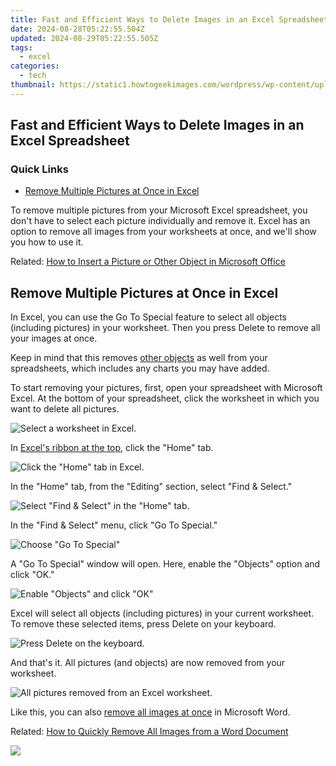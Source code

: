 ```yaml
---
title: Fast and Efficient Ways to Delete Images in an Excel Spreadsheet
date: 2024-08-28T05:22:55.504Z
updated: 2024-08-29T05:22:55.505Z
tags:
  - excel
categories:
  - tech
thumbnail: https://static1.howtogeekimages.com/wordpress/wp-content/uploads/2021/05/MS-excel-logo-675.png
---
```


## Fast and Efficient Ways to Delete Images in an Excel Spreadsheet

### Quick Links

* [Remove Multiple Pictures at Once in Excel](https://some-knowledge.techidaily.com/in-2024-freedom-in-editing-the-top-free-fx-websites/)

 To remove multiple pictures from your Microsoft Excel spreadsheet, you don't have to select each picture individually and remove it. Excel has an option to remove all images from your worksheets at once, and we'll show you how to use it.

Related: [How to Insert a Picture or Other Object in Microsoft Office](https://fox-boxes.techidaily.com/simplified-steps-for-photo-motion-blur-in-photoshop/) 

##  Remove Multiple Pictures at Once in Excel

 In Excel, you can use the Go To Special feature to select all objects (including pictures) in your worksheet. Then you press Delete to remove all your images at once.

 Keep in mind that this removes [other objects](https://fox-boxes.techidaily.com/simplified-steps-for-photo-motion-blur-in-photoshop/) as well from your spreadsheets, which includes any charts you may have added.

 To start removing your pictures, first, open your spreadsheet with Microsoft Excel. At the bottom of your spreadsheet, click the worksheet in which you want to delete all pictures.

![Select a worksheet in Excel.](https://static1.howtogeekimages.com/wordpress/wp-content/uploads/2021/10/1-select-worksheet.png) 

 In [Excel's ribbon at the top](https://screen-mirror.techidaily.com/in-2024-how-to-mirror-honor-play-40c-to-mac-drfone-by-drfone-android/), click the "Home" tab.

![Click the "Home" tab in Excel.](https://static1.howtogeekimages.com/wordpress/wp-content/uploads/2021/10/2-excel-home-tab-1.png) 

 In the "Home" tab, from the "Editing" section, select "Find & Select."

![Select "Find & Select" in the "Home" tab.](https://static1.howtogeekimages.com/wordpress/wp-content/uploads/2021/10/3-excel-find-select.png) 

 In the "Find & Select" menu, click "Go To Special."

![Choose "Go To Special"](https://static1.howtogeekimages.com/wordpress/wp-content/uploads/2021/10/4-excel-go-to-special.png) 

 A "Go To Special" window will open. Here, enable the "Objects" option and click "OK."

![Enable "Objects" and click "OK"](https://static1.howtogeekimages.com/wordpress/wp-content/uploads/2021/10/5-excel-select-objects.png) 

 Excel will select all objects (including pictures) in your current worksheet. To remove these selected items, press Delete on your keyboard.

![Press Delete on the keyboard.](https://static1.howtogeekimages.com/wordpress/wp-content/uploads/2021/10/6-excel-remove-pictures.png) 

 And that's it. All pictures (and objects) are now removed from your worksheet.

![All pictures removed from an Excel worksheet.](https://static1.howtogeekimages.com/wordpress/wp-content/uploads/2021/10/7-excel-pictures-removed.png) 

 Like this, you can also [remove all images at once](https://fox-blue.techidaily.com/2024-approved-lightning-lens-work-efficiently-producing-google-collage-shots/) in Microsoft Word.

Related: [How to Quickly Remove All Images from a Word Document](https://fox-blue.techidaily.com/2024-approved-lightning-lens-work-efficiently-producing-google-collage-shots/)

<ins class="adsbygoogle"
     style="display:block"
     data-ad-format="autorelaxed"
     data-ad-client="ca-pub-7571918770474297"
     data-ad-slot="1223367746"></ins>



<ins class="adsbygoogle"
     style="display:block"
     data-ad-client="ca-pub-7571918770474297"
     data-ad-slot="8358498916"
     data-ad-format="auto"
     data-full-width-responsive="true"></ins>



<!-- affiliate ads begin -->
<a href="https://secure.2checkout.com/order/checkout.php?PRODS=4728277&QTY=1&AFFILIATE=108875&CART=1"><img src="https://secure.avangate.com/images/merchant/f7f07e7dab09533bc71247a5b29a7373/products/1_iDeviceMessageBox.png" border="0"></a>
<!-- affiliate ads end -->